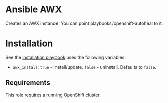 Ansible AWX
===========

Creates an AWX instance. You can point playbooks/openshift-autoheal to it.

# Installation

See the [installation playbook](../../playbooks/awx) uses the
following variables:

- `awx_install`: `true` - install/update. `false` - uninstall.
  Defaults to `false`.

Requirements
------------

This role requires a running OpenShift cluster.
